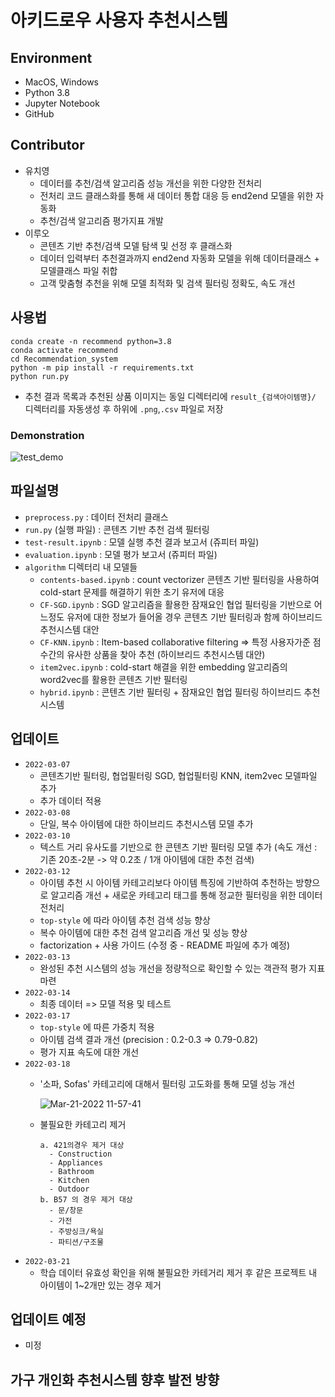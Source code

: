 # 아키드로우 사용자 추천시스템
## Environment
  - MacOS, Windows
  - Python 3.8
  - Jupyter Notebook
  - GitHub

## Contributor
  - 유치영
    - 데이터를 추천/검색 알고리즘 성능 개선을 위한 다양한 전처리
    - 전처리 코드 클래스화를 통해 새 데이터 통합 대응 등 end2end 모델을 위한 자동화
    - 추천/검색 알고리즘 평가지표 개발
  - 이루오
    - 콘텐츠 기반 추천/검색 모델 탐색 및 선정 후 클래스화
    - 데이터 입력부터 추천결과까지 end2end 자동화 모델을 위해 데이터클래스 + 모델클래스 파일 취합
    - 고객 맞춤형 추천을 위해 모델 최적화 및 검색 필터링 정확도, 속도 개선

## 사용법
  ```
  conda create -n recommend python=3.8
  conda activate recommend
  cd Recommendation_system
  python -m pip install -r requirements.txt
  python run.py
  ```
  - 추천 결과 목록과 추천된 상품 이미지는 동일 디렉터리에 `result_{검색아이템명}/` 디렉터리를 자동생성 후 하위에 `.png`,`.csv` 파일로 저장
  ### Demonstration
  ![test_demo](https://user-images.githubusercontent.com/61719257/158094840-1e0bfa06-82e5-4243-8416-9e22d34945f5.gif)


## 파일설명
  - `preprocess.py` : 데이터 전처리 클래스
  - `run.py` (실행 파일) : 콘텐츠 기반 추천 검색 필터링
  - `test-result.ipynb` : 모델 실행 추천 결과 보고서 (쥬피터 파일)
  - `evaluation.ipynb` : 모델 평가 보고서 (쥬피터 파일)
  - `algorithm` 디렉터리 내 모델들
    - `contents-based.ipynb` : count vectorizer 콘텐츠 기반 필터링을 사용하여 cold-start 문제를 해결하기 위한 초기 유저에 대응
    - `CF-SGD.ipynb` : SGD 알고리즘을 활용한 잠재요인 협업 필터링을 기반으로 어느정도 유저에 대한 정보가 들어올 경우 콘텐츠 기반 필터링과 함께 하이브리드 추천시스템 대안
    - `CF-KNN.ipynb` : Item-based collaborative filtering ⇒ 특정 사용자가준 점수간의 유사한 상품을 찾아 추천 (하이브리드 추천시스템 대안)
    - `item2vec.ipynb` : cold-start 해결을 위한 embedding 알고리즘의 word2vec를 활용한 콘텐츠 기반 필터링
    - `hybrid.ipynb` : 콘텐츠 기반 필터링 + 잠재요인 협업 필터링 하이브리드 추천시스템 
  

## 업데이트
  - `2022-03-07`
    - 콘텐츠기반 필터링, 협업필터링 SGD, 협업필터링 KNN, item2vec 모델파일 추가
    - 추가 데이터 적용
  - `2022-03-08`
    - 단일, 복수 아이템에 대한 하이브리드 추천시스템 모델 추가
  - `2022-03-10`
    - 텍스트 거리 유사도를 기반으로 한 콘텐츠 기반 필터링 모델 추가 (속도 개선 : 기존 20초-2분 -> 약 0.2초 / 1개 아이템에 대한 추천 검색)
  - `2022-03-12`
    - 아이템 추천 시 아이템 카테고리보다 아이템 특징에 기반하여 추천하는 방향으로 알고리즘 개선 + 새로운 카테고리 태그를 통해 정교한 필터링을 위한 데이터 전처리
    - `top-style` 에 따라 아이템 추천 검색 성능 향상
    - 복수 아이템에 대한 추천 검색 알고리즘 개선 및 성능 향상
    - factorization + 사용 가이드 (수정 중 - README 파일에 추가 예정)
  - `2022-03-13`
    - 완성된 추천 시스템의 성능 개선을 정량적으로 확인할 수 있는 객관적 평가 지표 마련
  - `2022-03-14`
    - 최종 데이터 => 모델 적용 및 테스트
  - `2022-03-17`
    - `top-style` 에 따른 가중치 적용
    - 아이템 검색 결과 개선 (precision : 0.2-0.3 => 0.79-0.82)
    - 평가 지표 속도에 대한 개선
  - `2022-03-18`
    - '소파, Sofas' 카테고리에 대해서 필터링 고도화를 통해 모델 성능 개선
       
       ![Mar-21-2022 11-57-41](https://user-images.githubusercontent.com/61719257/159199665-b63862a5-9ed4-48d9-8dcd-56d20d463707.gif)

    - 불필요한 카테고리 제거
      ```
      a. 421의경우 제거 대상
        - Construction
        - Appliances
        - Bathroom
        - Kitchen
        - Outdoor
      b. B57 의 경우 제거 대상
        - 문/창문
        - 가전
        - 주방싱크/욕실
        - 파티션/구조물
      ```
  - `2022-03-21`
    - 학습 데이터 유효성 확인을 위해 불필요한 카테거리 제거 후 같은 프로젝트 내 아이템이 1~2개만 있는 경우 제거 
    
## 업데이트 예정
  - 미정
  
## 가구 개인화 추천시스템 향후 발전 방향

